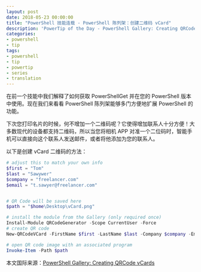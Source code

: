 ```yaml
---
layout: post
date: 2018-05-23 00:00:00
title: "PowerShell 技能连载 - PowerShell 陈列架：创建二维码 vCard"
description: 'PowerTip of the Day - PowerShell Gallery: Creating QRCode vCards'
categories:
- powershell
- tip
tags:
- powershell
- tip
- powertip
- series
- translation
---
```

在前一个技能中我们解释了如何获取 PowerShellGet 并在您的 PowerShell 版本中使用。现在我们来看看 PowerShell 陈列架能够多门方便地扩展 PowerShell 的功能。

下次您打印名片的时候，何不增加一个二维码呢？它使得增加联系人十分方便！大多数现代的设备都支持二维码，所以当您将相机 APP 对准一个二位码时，智能手机可以直接向这个联系人发送邮件，或者将他添加为您的联系人。

以下是创建 vCard 二维码的方法：

```powershell
# adjust this to match your own info
$first = "Tom"
$last = "Sawywer"
$company = "freelancer.com"
$email = "t.sawyer@freelancer.com"


# QR Code will be saved here
$path = "$home\Desktop\vCard.png"

# install the module from the Gallery (only required once)
Install-Module QRCodeGenerator -Scope CurrentUser -Force
# create QR code
New-QRCodeVCard -FirstName $first -LastName $last -Company $company -Email $email -OutPath $path

# open QR code image with an associated program
Invoke-Item -Path $path
```

<!--more-->
本文国际来源：[PowerShell Gallery: Creating QRCode vCards](http://community.idera.com/powershell/powertips/b/tips/posts/powershell-gallery-creating-qrcode-vcards)
